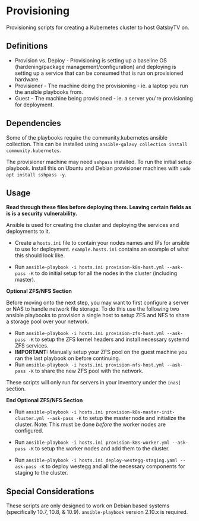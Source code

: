 # Provisioning

Provisioning scripts for creating a Kubernetes cluster to host GatsbyTV on.

## Definitions

* Provision vs. Deploy - Provisioning is setting up a baseline OS (hardening/package management/configuration) and deploying is setting up a service that can be consumed that is run on provisioned hardware.
* Provisioner - The machine doing the provisioning - ie. a laptop you run the ansible playbooks from.
* Guest - The machine being provisioned - ie. a server you're provisioning for deployment.

## Dependencies

Some of the playbooks require the community.kubernetes ansible collection. This can be installed using `ansible-galaxy collection install community.kubernetes`.

The provisioner machine may need `sshpass` installed. To run the initial setup playbook. Install this on Ubuntu and Debian provisioner machines with `sudo apt install sshpass -y`.

## Usage

**Read through these files before deploying them. Leaving certain fields as is is a security vulnerability.**

Ansible is used for creating the cluster and deploying the services and deployments to it.

- Create a `hosts.ini` file to contain your nodes names and IPs for ansible to use for deployment. `example.hosts.ini` contains an example of what this should look like.

- Run `ansible-playbook -i hosts.ini provision-k8s-host.yml --ask-pass -K` to do initial setup for all the nodes in the cluster (including master).

**Optional ZFS/NFS Section**

Before moving onto the next step, you may want to first configure a server or NAS to handle network file storage. To do this use the following two ansible playbooks to provision a single host to setup ZFS and NFS to share a storage pool over your network.

- Run `ansible-playbook -i hosts.ini provision-zfs-host.yml --ask-pass -K` to setup the ZFS kernel headers and install necessary systemd ZFS services.
- **IMPORTANT:** Manually setup your ZFS pool on the guest machine you ran the last playbook on before continuing.
- Run `ansible-playbook -i hosts.ini provision-nfs-host.yml --ask-pass -K` to share the new ZFS pool with the network.

These scripts will only run for servers in your inventory under the `[nas]` section.

**End Optional ZFS/NFS Section**

- Run `ansible-playbook -i hosts.ini provision-k8s-master-init-cluster.yml --ask-pass -K` to setup the master node and initialize the cluster. Note: This must be done _before_ the worker nodes are configured.

- Run `ansible-playbook -i hosts.ini provision-k8s-worker.yml --ask-pass -K` to setup the worker nodes and add them to the cluster.

- Run `ansible-playbook -i hosts.ini deploy-westegg-staging.yaml --ask-pass -K` to deploy westegg and all the necessary components for staging to the cluster.

## Special Considerations

These scripts are only designed to work on Debian based systems (specifically 10.7, 10.8, & 10.9).
`ansible-playbook` version 2.10.x is required.
